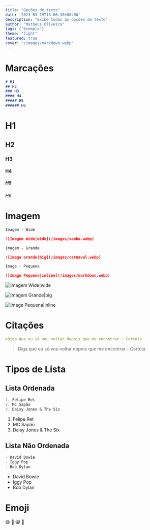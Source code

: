 ```yaml
---
title: "Opções de texto"
date: '2023-03-19T13:06:38+08:00'
description: "Exibe todas as opções de texto"
author: "Matheus Oliveira"
tags: ["Exemplo"]
theme: "light"
featured: true
cover: "/images/markdown.webp"
---
```


# Marcações

```markdown
# H1
## H2
### H3
#### H4
##### H5
###### H6
```

# H1

## H2

### H3

#### H4

##### H5

###### H6


# Imagem

```markdown
Imagem - Wide

![Imagem Wide|wide](/images/samba.webp)

Imagem - Grande

![Image Grande|big](/images/carnaval.webp)

Image - Pequena

![Image Pequena|inline](/images/markdown.webp)
```

![Imagem Wide|wide](/images/samba.webp)

![Imagem Grande|big](/images/carnaval.webp)

![Image Pequena|inline](/images/markdown.webp)

# Citações

```markdown
>Diga que eu só vou voltar depois que me encontrar - Cartola

```

>Diga que eu só vou voltar depois que me encontrar - Cartola

# Tipos de Lista

## Lista Ordenada

```markdown
1. Felipe Ret
2. MC Sapão
3. Daisy Jones & The Six
```

1. Felipe Ret
2. MC Sapão
3. Daisy Jones & The Six

## Lista Não Ordenada

```markdown
- David Bowie
- Iggy Pop
- Bob Dylan
```

- David Bowie
- Iggy Pop
- Bob Dylan

# Emoji

:smile:
:see_no_evil:
:smile_cat:
:watermelon:
